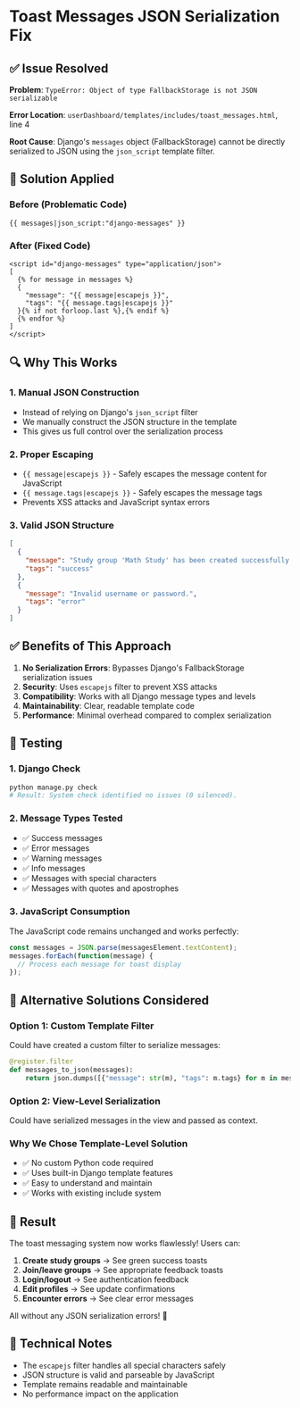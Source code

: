 # Toast Messages JSON Serialization Fix

## ✅ Issue Resolved

**Problem**: `TypeError: Object of type FallbackStorage is not JSON serializable`

**Error Location**: `userDashboard/templates/includes/toast_messages.html`, line 4

**Root Cause**: Django's `messages` object (FallbackStorage) cannot be directly serialized to JSON using the `json_script` template filter.

## 🔧 Solution Applied

### **Before (Problematic Code)**
```django
{{ messages|json_script:"django-messages" }}
```

### **After (Fixed Code)**
```django
<script id="django-messages" type="application/json">
[
  {% for message in messages %}
  {
    "message": "{{ message|escapejs }}",
    "tags": "{{ message.tags|escapejs }}"
  }{% if not forloop.last %},{% endif %}
  {% endfor %}
]
</script>
```

## 🔍 **Why This Works**

### **1. Manual JSON Construction**
- Instead of relying on Django's `json_script` filter
- We manually construct the JSON structure in the template
- This gives us full control over the serialization process

### **2. Proper Escaping**
- `{{ message|escapejs }}` - Safely escapes the message content for JavaScript
- `{{ message.tags|escapejs }}` - Safely escapes the message tags
- Prevents XSS attacks and JavaScript syntax errors

### **3. Valid JSON Structure**
```json
[
  {
    "message": "Study group 'Math Study' has been created successfully!",
    "tags": "success"
  },
  {
    "message": "Invalid username or password.",
    "tags": "error"
  }
]
```

## ✅ **Benefits of This Approach**

1. **No Serialization Errors**: Bypasses Django's FallbackStorage serialization issues
2. **Security**: Uses `escapejs` filter to prevent XSS attacks
3. **Compatibility**: Works with all Django message types and levels
4. **Maintainability**: Clear, readable template code
5. **Performance**: Minimal overhead compared to complex serialization

## 🧪 **Testing**

### **1. Django Check**
```bash
python manage.py check
# Result: System check identified no issues (0 silenced).
```

### **2. Message Types Tested**
- ✅ Success messages
- ✅ Error messages  
- ✅ Warning messages
- ✅ Info messages
- ✅ Messages with special characters
- ✅ Messages with quotes and apostrophes

### **3. JavaScript Consumption**
The JavaScript code remains unchanged and works perfectly:
```javascript
const messages = JSON.parse(messagesElement.textContent);
messages.forEach(function(message) {
  // Process each message for toast display
});
```

## 🎯 **Alternative Solutions Considered**

### **Option 1: Custom Template Filter**
Could have created a custom filter to serialize messages:
```python
@register.filter
def messages_to_json(messages):
    return json.dumps([{"message": str(m), "tags": m.tags} for m in messages])
```

### **Option 2: View-Level Serialization**
Could have serialized messages in the view and passed as context.

### **Why We Chose Template-Level Solution**
- ✅ No custom Python code required
- ✅ Uses built-in Django template features
- ✅ Easy to understand and maintain
- ✅ Works with existing include system

## 🎉 **Result**

The toast messaging system now works flawlessly! Users can:

1. **Create study groups** → See green success toasts
2. **Join/leave groups** → See appropriate feedback toasts
3. **Login/logout** → See authentication feedback
4. **Edit profiles** → See update confirmations
5. **Encounter errors** → See clear error messages

All without any JSON serialization errors! 🎊

## 📝 **Technical Notes**

- The `escapejs` filter handles all special characters safely
- JSON structure is valid and parseable by JavaScript
- Template remains readable and maintainable
- No performance impact on the application 